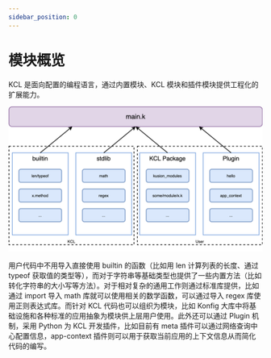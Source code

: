 ```yaml
---
sidebar_position: 0
---
```


# 模块概览

KCL 是面向配置的编程语言，通过内置模块、KCL 模块和插件模块提供工程化的扩展能力。

![](./images/kcl-module.png)

用户代码中不用导入直接使用 builtin 的函数（比如用 len 计算列表的长度、通过 typeof 获取值的类型等），而对于字符串等基础类型也提供了一些内置方法（比如转化字符串的大小写等方法）。对于相对复杂的通用工作则通过标准库提供，比如通过 import 导入 math 库就可以使用相关的数学函数，可以通过导入 regex 库使用正则表达式库。而针对 KCL 代码也可以组织为模块，比如 Konfig 大库中将基础设施和各种标准的应用抽象为模块供上层用户使用。此外还可以通过 Plugin 机制，采用 Python 为 KCL 开发插件，比如目前有 meta 插件可以通过网络查询中心配置信息，app-context 插件则可以用于获取当前应用的上下文信息从而简化代码的编写。
